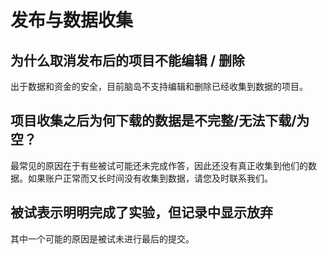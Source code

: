 # 发布与数据收集 <!-- {docsify-ignore-all} -->

## 为什么取消发布后的项目不能编辑 / 删除
出于数据和资金的安全，目前脑岛不支持编辑和删除已经收集到数据的项目。

## 项目收集之后为何下载的数据是不完整/无法下载/为空？
最常见的原因在于有些被试可能还未完成作答，因此还没有真正收集到他们的数据。如果账户正常而又长时间没有收集到数据，请您及时联系我们。

## 被试表示明明完成了实验，但记录中显示放弃
其中一个可能的原因是被试未进行最后的提交。
